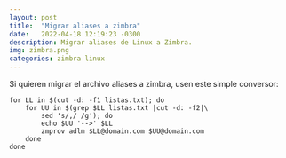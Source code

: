 ```yaml
---
layout: post
title:  "Migrar aliases a zimbra"
date:   2022-04-18 12:19:23 -0300
description: Migrar aliases de Linux a Zimbra.
img: zimbra.png
categories: zimbra linux
---
```

Si quieren migrar el archivo aliases a zimbra, usen este simple conversor:

```shell
for LL in $(cut -d: -f1 listas.txt); do
    for UU in $(grep $LL listas.txt |cut -d: -f2|\
        sed 's/,/ /g'); do
        echo $UU '-->' $LL
        zmprov adlm $LL@domain.com $UU@domain.com
    done
done
```
